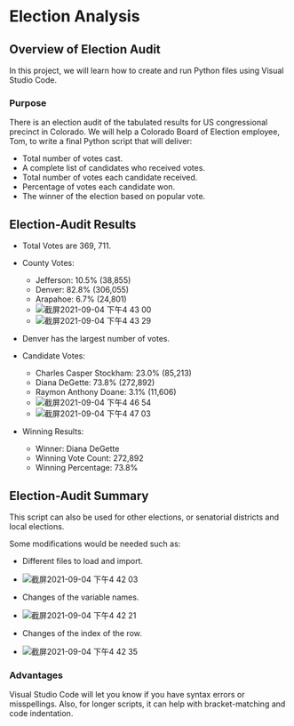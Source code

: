 # Election Analysis

## Overview of Election Audit
In this project, we will learn how to create and run Python files using Visual Studio Code.

### Purpose
There is an election audit of the tabulated results for US congressional precinct in Colorado. We will help a Colorado Board of Election employee, Tom, to write a final Python script that will deliver:

* Total number of votes cast.
* A complete list of candidates who received votes.
* Total number of votes each candidate received.
* Percentage of votes each candidate won.
* The winner of the election based on popular vote.

## Election-Audit Results

* Total Votes are 369, 711.

* County Votes:
  * Jefferson: 10.5% (38,855)
  * Denver: 82.8% (306,055)
  * Arapahoe: 6.7% (24,801)
  * ![截屏2021-09-04 下午4 43 00](https://user-images.githubusercontent.com/88747464/132107603-ca1da6d9-8029-4378-a9bb-2859c6730601.png)
  * ![截屏2021-09-04 下午4 43 29](https://user-images.githubusercontent.com/88747464/132107614-b2441170-5fcf-4223-a807-a09e14da502e.png)
 
* Denver has the largest number of votes.

* Candidate Votes:
  * Charles Casper Stockham: 23.0% (85,213)
  * Diana DeGette: 73.8% (272,892)
  * Raymon Anthony Doane: 3.1% (11,606)
  * ![截屏2021-09-04 下午4 46 54](https://user-images.githubusercontent.com/88747464/132107640-f60b153e-1ef3-49ce-a513-4984bd4c54f7.png)
  * ![截屏2021-09-04 下午4 47 03](https://user-images.githubusercontent.com/88747464/132107642-5d1334f9-9c34-4ef0-a026-0d4670c28942.png)

* Winning Results: 
  * Winner: Diana DeGette
  * Winning Vote Count: 272,892
  * Winning Percentage: 73.8%

## Election-Audit Summary

This script can also be used for other elections, or senatorial districts and local elections. 

Some modifications would be needed such as:

* Different files to load and import.
* ![截屏2021-09-04 下午4 42 03](https://user-images.githubusercontent.com/88747464/132107576-32433b88-6215-4b19-a7bc-ffc84126e038.png)

* Changes of the variable names.
* ![截屏2021-09-04 下午4 42 21](https://user-images.githubusercontent.com/88747464/132107581-64582464-bcc3-42b2-9acf-62c588114524.png)

* Changes of the index of the row. 
* ![截屏2021-09-04 下午4 42 35](https://user-images.githubusercontent.com/88747464/132107583-c892c252-258a-4b96-a595-133e14564cd5.png)


### Advantages

Visual Studio Code will let you know if you have syntax errors or misspellings. Also, for longer scripts, it can help with bracket-matching and code indentation.
